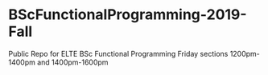 # BScFunctionalProgramming-2019-Fall
Public Repo for ELTE BSc Functional Programming Friday sections 1200pm-1400pm and 1400pm-1600pm
